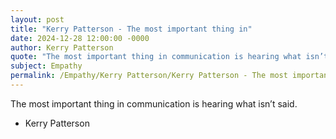 ```yaml
---
layout: post
title: "Kerry Patterson - The most important thing in"
date: 2024-12-28 12:00:00 -0000
author: Kerry Patterson
quote: "The most important thing in communication is hearing what isn’t said."
subject: Empathy
permalink: /Empathy/Kerry Patterson/Kerry Patterson - The most important thing in
---
```


The most important thing in communication is hearing what isn’t said.

- Kerry Patterson
